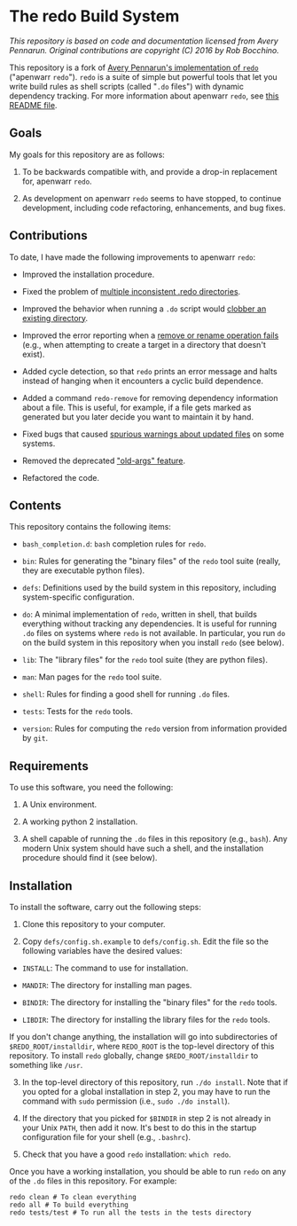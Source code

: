 # The redo Build System
*This repository is based on code and documentation licensed from Avery Pennarun.
Original contributions are copyright (C) 2016 by Rob Bocchino.*

This repository is a fork of 
[Avery Pennarun's implementation of `redo`](https://github.com/apenwarr/redo) 
("apenwarr `redo`").
`redo` is a suite of simple but powerful tools that let you write build
rules as shell scripts (called "`.do` files") with dynamic dependency tracking.
For more information about apenwarr `redo`, see
[this README file](https://github.com/apenwarr/redo/blob/master/README.md).

## Goals

My goals for this repository are as follows:

1. To be backwards compatible with, and provide a drop-in replacement for, 
apenwarr `redo`.

2. As development on apenwarr `redo` seems to have stopped, to continue
   development, including code refactoring, enhancements, and bug fixes.

## Contributions

To date, I have made the following improvements to apenwarr `redo`:

* Improved the installation procedure.

* Fixed the problem of [multiple inconsistent .redo directories](https://github.com/bocchino/redo/issues/1).

* Improved the behavior when running a `.do` script would 
[clobber an existing directory](https://github.com/bocchino/redo/commit/434da58fd675189d37e81dafb52de1228bba605e).

* Improved the error reporting when a 
[remove or rename operation fails](https://github.com/bocchino/redo/commit/7fd7727aacf4aba26877a1de133a9f4dd44e2e6e)
(e.g., when attempting to create a target in a directory that doesn't exist).

* Added cycle detection, so that `redo` prints an error message and halts
  instead of hanging when it encounters a cyclic build dependence.

* Added a command `redo-remove` for removing dependency information
about a file. This is useful, for example, if a file gets marked as generated
but you later decide you want to maintain it by hand.

* Fixed bugs that caused 
[spurious warnings about updated files](https://github.com/bocchino/redo/commit/5c2c7fb8b81207e06e03ea3dfb83237bbd7f4352) on 
  some systems.

* Removed the deprecated 
["old-args" feature](https://github.com/bocchino/redo/commit/cba16d93f19d21527872e7379ba18462f29d8944).

* Refactored the code.

## Contents

This repository contains the following items:

* `bash_completion.d`: `bash` completion rules for `redo`.

* `bin`: Rules for generating the "binary files" of the `redo` tool suite
(really, they are executable python files).

* `defs`: Definitions used by the build system in this repository, 
including system-specific configuration.

* `do`: A minimal implementation of `redo`, written in shell, 
that builds everything without tracking any dependencies. 
It is useful for running `.do` files on systems where `redo`
is not available.
In particular, you run `do` on the build system in this repository
when you install `redo` (see below).

* `lib`: The "library files" for the `redo` tool suite (they are python files).

* `man`: Man pages for the `redo` tool suite.

* `shell`: Rules for finding a good shell for running `.do` files.

* `tests`: Tests for the `redo` tools.

* `version`: Rules for computing the `redo` version from information provided by `git`.

## Requirements

To use this software, you need the following:

1. A Unix environment.

2. A working python 2 installation.

3. A shell capable of running the `.do` files in this repository (e.g., `bash`).
Any modern Unix system should have such a shell, and the installation procedure
should find it (see below).

## Installation

To install the software, carry out the following steps:

1. Clone this repository to your computer.

2. Copy `defs/config.sh.example` to `defs/config.sh`.
Edit the file so the following variables have the desired values:

  * `INSTALL`: The command to use for installation.

  * `MANDIR`: The directory for installing man pages.

  * `BINDIR`: The directory for installing the "binary files" for the
`redo` tools.

  * `LIBDIR`: The directory for installing the library files for the
`redo` tools.

  If you don't change anything, the installation will go into subdirectories
  of `$REDO_ROOT/installdir`, where `REDO_ROOT` is the top-level directory
  of this repository.
  To install `redo` globally, change `$REDO_ROOT/installdir` 
  to something like `/usr`.

3. In the top-level directory of this repository, run `./do install`.
Note that if you opted for a global installation in step 2, you may
have to run the command with `sudo` permission (i.e., `sudo ./do install`).

4. If the directory that you picked for `$BINDIR` in step 2 is not already in your 
Unix `PATH`, then add it now.
It's best to do this in the startup configuration file for your shell
(e.g., `.bashrc`).

5. Check that you have a good `redo` installation: `which redo`.

Once you have a working installation, you should be able to run `redo` on
any of the `.do` files in this repository. For example:

    redo clean # To clean everything
    redo all # To build everything
    redo tests/test # To run all the tests in the tests directory
